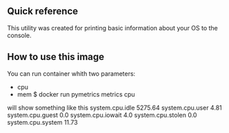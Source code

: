 ## Quick reference

This utility was created for printing basic information about your OS to the console.

## How to use this image
You can run container whith two parameters:
- cpu
- mem
$ docker run pymetrics metrics cpu

will show something like this
system.cpu.idle 5275.64
system.cpu.user 4.81
system.cpu.guest 0.0
system.cpu.iowait 4.0
system.cpu.stolen 0.0
system.cpu.system 11.73